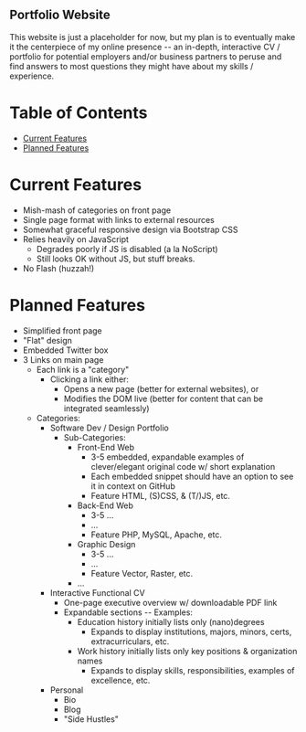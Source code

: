 ## Portfolio Website
This website is just a placeholder for now, but my plan is to eventually make it the centerpiece of my online presence -- an in-depth, interactive CV / portfolio for potential employers and/or business partners to peruse and find answers to most questions they might have about my skills / experience.

# Table of Contents
* [Current Features](#current-features)
* [Planned Features](#planned-features)

# Current Features
* Mish-mash of categories on front page
* Single page format with links to external resources
* Somewhat graceful responsive design via Bootstrap CSS
* Relies heavily on JavaScript
  * Degrades poorly if JS is disabled (a la NoScript)
  * Still looks OK without JS, but stuff breaks.
* No Flash (huzzah!)

# Planned Features
* Simplified front page
* "Flat" design
* Embedded Twitter box
* 3 Links on main page
  * Each link is a "category"
    * Clicking a link either:
      * Opens a new page (better for external websites), or
      * Modifies the DOM live (better for content that can be integrated seamlessly)
  * Categories:
    * Software Dev / Design Portfolio
      * Sub-Categories:
        * Front-End Web
          * 3-5 embedded, expandable examples of clever/elegant original code w/ short explanation
          * Each embedded snippet should have an option to see it in context on GitHub
          * Feature HTML, (S)CSS, & (T/)JS, etc.
        * Back-End Web
          * 3-5 ...
          * ...
          * Feature PHP, MySQL, Apache, etc.
        * Graphic Design
          * 3-5 ...
          * ...
          * Feature Vector, Raster, etc.
        * ...
    * Interactive Functional CV
      * One-page executive overview w/ downloadable PDF link
      * Expandable sections -- Examples:
        * Education history initially lists only (nano)degrees
          * Expands to display institutions, majors, minors, certs, extracurriculars, etc.
        * Work history initially lists only key positions & organization names
          * Expands to display skills, responsibilities, examples of excellence, etc.
    * Personal
      * Bio
      * Blog
      * "Side Hustles"
